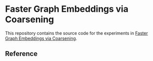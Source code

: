 Faster Graph Embeddings via Coarsening
========================================

This repository contains the source code for the experiments in
[Faster Graph Embeddings via Coarsening](https://arxiv.org/abs/2007.02817).

Reference
---------

